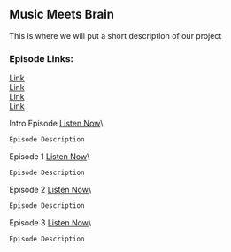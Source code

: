 ## Music Meets Brain

This is where we will put a short description of our project

### Episode Links:

[Link](./introepisode.mp3)\
[Link](./episode1.mp3)\
[Link](./episode2.mp3)\
[Link](./episode3.mp3)

Intro Episode
[Listen Now](./introepisode.mp3)\
```markdown
Episode Description
```

Episode 1
[Listen Now](./episode1.mp3)\
```markdown
Episode Description
```

Episode 2
[Listen Now](./episode2.mp3)\
```markdown
Episode Description
```

Episode 3
[Listen Now](./episode3.mp3)\
```markdown
Episode Description
```
